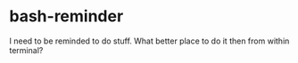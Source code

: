 # bash-reminder
I need to be reminded to do stuff. What better place to do it then from within terminal? 
